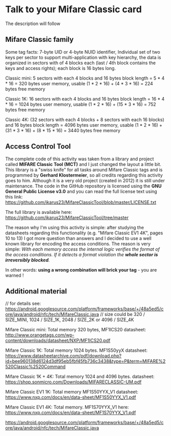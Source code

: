 # Talk to your Mifare Classic card

The description will follow



## Mifare Classic family

Some tag facts: 7-byte UID or 4-byte NUID identifier, Individual set of two keys per sector to support multi-application with key hierarchy,
the data is organized in sectors with of 4 blocks each (last / 4th block contains the keys and access rights); each block is 16 bytes long.

Classic mini: 5 sectors with each 4 blocks and 16 bytes block length = 5 * 4 * 16 = 320 bytes user memory, 
usable (1 * 2 * 16) + (4 * 3 * 16) = 224 bytes free memory

Classic 1K:  16 sectors with each 4 blocks and 16 bytes block length = 16 * 4 * 16 = 1024 bytes user memory, 
usable (1 * 2 * 16) + (15 * 3 * 16) = 752 bytes free memory

Classic 4K:  (32 sectors with each 4 blocks + 8 sectors with each 16 blocks) and 16 bytes block length = 4096 bytes user memory, 
usable (1 * 2 * 16) + (31 * 3 * 16) + (8 * 15 * 16) = 3440 bytes free memory 

## Access Control Tool

The complete code of this activity was taken from a library and project called **MIFARE Classic Tool (MCT)** and I 
just changed the layout a little bit. This library is a "swiss knife" for all tasks around Mifare Classic tags and is 
programmed by **Gerhard Klostermeier**, so all credits regarding this activity goes to him. Although it is a very old 
project (created in 2012) it is still under maintenance. The code in the GitHub repository is licensed using the 
**GNU General Public License v3.0** and you can read the full license text using this link:
https://github.com/ikarus23/MifareClassicTool/blob/master/LICENSE.txt

The full library is available here: https://github.com/ikarus23/MifareClassicTool/tree/master

The reason why I'm using this activity is simple: after studying the datasheets regarding this functionality (e.g. 
"Mifare Classic EV1 4K", pages 10 to 13) I got more question than answers and I decided to use a well known library 
for encoding the access conditions. The reason is very simple: *With each memory access the internal logic verifies 
the format of the access conditions. If it detects a format violation the **whole sector is irreversibly blocked**.*
 
In other words: **using a wrong combination will brick your tag** - you are warned ! 

## Additional material

// for details see: https://android.googlesource.com/platform/frameworks/base/+/48a5ed5/core/java/android/nfc/tech/MifareClassic.java
// size could be 320 / SIZE_MINI, 1024 / SIZE_1K, 2048 / SIZE_2K or 4096 / SIZE_4K

Mifare Classic mini: Total memory 320 bytes, MF1ICS20 datasheet: http://www.orangetags.com/wp-content/downloads/datasheet/NXP/MF1ICS20.pdf

Mifare Classic 1K: Total memory 1024 bytes. MF1S50yyX datasheet: https://www.datasheetarchive.com/pdf/download.php?id=bee960138d6124d3df95eb5fbf45fb736c3438&type=P&term=MIFARE%2520Classic%2520Command

Mifare Classic 1K + 4K: Total memory 1024 and 4096 bytes. datasheet: https://shop.sonmicro.com/Downloads/MIFARECLASSIC-UM.pdf

Mifare Classic EV1 1K: Total memory MF1S50YYX_V1 datasheet: https://www.nxp.com/docs/en/data-sheet/MF1S50YYX_V1.pdf

Mifare Classic EV1 4K: Total memory. MF1S70YYX_V1 here: https://www.nxp.com/docs/en/data-sheet/MF1S70YYX_V1.pdf

https://android.googlesource.com/platform/frameworks/base/+/48a5ed5/core/java/android/nfc/tech/MifareClassic.java

